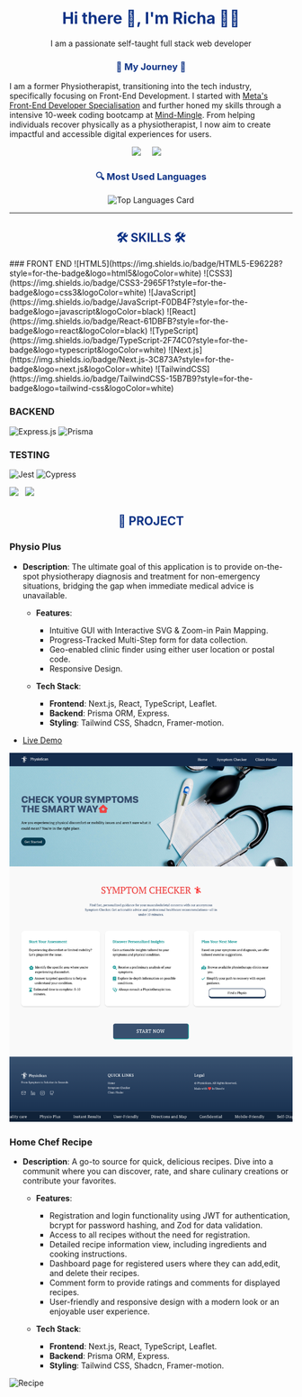 <h1 align='center' style='color:#0E3386;'>Hi there 👋, I'm Richa 👩‍💻</h1>
<p align='center'>
I am a passionate self-taught full stack web developer
</p>

<h3 align="center" style='color:#0E3386;'>🌱 My Journey 🌱</h3>

<p >I am a former Physiotherapist, transitioning into the tech industry, specifically focusing on Front-End Development. I started with <a href="https://www.coursera.org/account/accomplishments/specialization/certificate/4BB389KHS2UM">Meta's Front-End Developer Specialisation</a> and further honed my skills through a intensive 10-week coding bootcamp at <a href="https://www.mindmingle.nl/certificates/class-0/Richa-Mahajan.pdf">Mind-Mingle</a>. From helping individuals recover physically as a physiotherapist, I now aim to create impactful and accessible digital experiences for users.</p>

<p align='center'>
  <a href="https://www.linkedin.com/in/mahajan-richa/"><img src="https://img.shields.io/badge/linkedin-%230077B5.svg?&style=for-the-badge&logo=linkedin&logoColor=white" /></a>&nbsp;&nbsp;&nbsp;&nbsp;
  <a href="mailto:richamahajan1617@gmail.com?subject=Olá%20Stefany"><img src="https://img.shields.io/badge/gmail-%23D14836.svg?&style=for-the-badge&logo=gmail&logoColor=white" /></a>&nbsp;&nbsp;&nbsp;&nbsp;

</p>
<h3 align="center" style='color:#0E3386;'>🔍 Most Used Languages</h3>
<p align='center'>
  <img src="https://github-readme-stats.vercel.app/api/top-langs/?username=richa1617&layout=compact" alt="Top Languages Card" />
</p>

<hr>

<h2 align="center" style='color:#0E3386;'>🛠 SKILLS 🛠</h2>
### FRONT END
![HTML5](https://img.shields.io/badge/HTML5-E96228?style=for-the-badge&logo=html5&logoColor=white)
![CSS3](https://img.shields.io/badge/CSS3-2965F1?style=for-the-badge&logo=css3&logoColor=white)
![JavaScript](https://img.shields.io/badge/JavaScript-F0DB4F?style=for-the-badge&logo=javascript&logoColor=black)
![React](https://img.shields.io/badge/React-61DBFB?style=for-the-badge&logo=react&logoColor=black)
![TypeScript](https://img.shields.io/badge/TypeScript-2F74C0?style=for-the-badge&logo=typescript&logoColor=white)
![Next.js](https://img.shields.io/badge/Next.js-3C873A?style=for-the-badge&logo=next.js&logoColor=white)
![TailwindCSS](https://img.shields.io/badge/TailwindCSS-15B7B9?style=for-the-badge&logo=tailwind-css&logoColor=white)

### BACKEND

![Express.js](https://img.shields.io/badge/Express.js-404040?style=for-the-badge&logo=express&logoColor=red)
![Prisma](https://img.shields.io/badge/Prisma-8A2BE2?style=for-the-badge&logo=prisma&logoColor=white)

### TESTING

![Jest](https://img.shields.io/badge/Jest-C21325?style=for-the-badge&logo=jest&logoColor=white)
![Cypress](https://img.shields.io/badge/Cypress-17202C?style=for-the-badge&logo=cypress&logoColor=white)

<p>
  <img src="https://img.shields.io/badge/Jest-C21325?style=for-the-badge&logo=jest&logoColor=white" />&nbsp;&nbsp;
  <img src="https://img.shields.io/badge/Cypress-17202C?style=for-the-badge&logo=cypress&logoColor=white" />&nbsp;&nbsp;
  
</p>

<h2 align="center" style='color:#0E3386;'>🚀 PROJECT</h2>

### Physio Plus

- **Description**: The ultimate goal of this application is to provide on-the-spot physiotherapy diagnosis and treatment for non-emergency situations, bridging the gap when immediate medical advice is unavailable.

  - **Features**:

    - Intuitive GUI with Interactive SVG & Zoom-in Pain Mapping.
    - Progress-Tracked Multi-Step form for data collection.
    - Geo-enabled clinic finder using either user location or postal code.
    - Responsive Design.

  - **Tech Stack**:
    - **Frontend**: Next.js, React, TypeScript, Leaflet.
    - **Backend**: Prisma ORM, Express.
    - **Styling**: Tailwind CSS, Shadcn, Framer-motion.

- [Live Demo](https://physioplus.vercel.app/)

![PhysioScan](asset/physio_homepage.png)

### Home Chef Recipe

- **Description**: A go-to source for quick, delicious recipes. Dive into a communit where you can discover, rate, and share culinary creations or contribute your favorites.

  - **Features**:

    - Registration and login functionality using JWT for authentication, bcrypt for password hashing, and Zod for data validation.
    - Access to all recipes without the need for registration.
    - Detailed recipe information view, including ingredients and cooking instructions.
    - Dashboard page for registered users where they can add,edit, and delete their recipes.
    - Comment form to provide ratings and comments for displayed recipes.
    - User-friendly and responsive design with a modern look or an enjoyable user experience.

  - **Tech Stack**:
    - **Frontend**: Next.js, React, TypeScript, Leaflet.
    - **Backend**: Prisma ORM, Express.
    - **Styling**: Tailwind CSS, Shadcn, Framer-motion.

![Recipe](assets/recipe_homepage.png)
